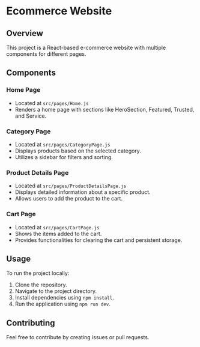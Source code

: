 # Ecommerce Website

## Overview

This project is a React-based e-commerce website with multiple components for different pages.

## Components

### Home Page
- Located at `src/pages/Home.js`
- Renders a home page with sections like HeroSection, Featured, Trusted, and Service.

### Category Page
- Located at `src/pages/CategoryPage.js`
- Displays products based on the selected category.
- Utilizes a sidebar for filters and sorting.

### Product Details Page
- Located at `src/pages/ProductDetailsPage.js`
- Displays detailed information about a specific product.
- Allows users to add the product to the cart.

### Cart Page
- Located at `src/pages/CartPage.js`
- Shows the items added to the cart.
- Provides functionalities for clearing the cart and persistent storage.

## Usage

To run the project locally:

1. Clone the repository.
2. Navigate to the project directory.
3. Install dependencies using `npm install`.
4. Run the application using `npm run dev`.

## Contributing

Feel free to contribute by creating issues or pull requests.
